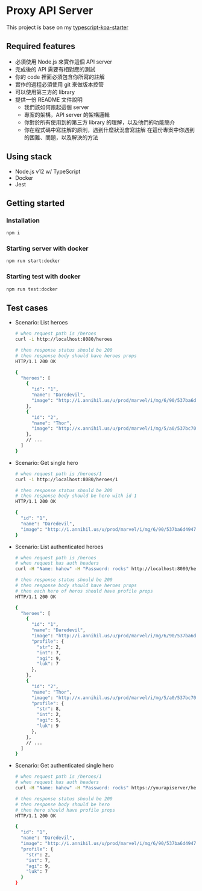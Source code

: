# Proxy API Server

This project is base on my [typescript-koa-starter](https://github.com/EastSun5566/typescript-koa-starter)

## Required features

- 必須使用 Node.js 來實作這個 API server
- 完成後的 API 需要有相對應的測試
- 你的 code 裡面必須包含你所寫的註解
- 實作的過程必須使用 git 來做版本控管
- 可以使用第三方的 library
- 提供一份 README 文件說明
  - 我們該如何跑起這個 server
  - 專案的架構，API server 的架構邏輯
  - 你對於所有使用到的第三方 library 的理解，以及他們的功能簡介
  - 你在程式碼中寫註解的原則，遇到什麼狀況會寫註解
    在這份專案中你遇到的困難、問題，以及解決的方法

## Using stack

- Node.js v12 w/ TypeScript
- Docker
- Jest

## Getting started

### Installation

```sh
npm i
```

### Starting server with docker

```sh
npm run start:docker
```

### Starting test with docker

```sh
npm run test:docker
```

## Test cases

- Scenario: List heroes

  ```sh
  # when request path is /heroes
  curl -i http://localhost:8080/heroes

  # then response status should be 200
  # then response body should have heroes props
  HTTP/1.1 200 OK

  {
    "heroes": [
      {
        "id": "1",
        "name": "Daredevil",
        "image": "http://i.annihil.us/u/prod/marvel/i/mg/6/90/537ba6d49472b/standard_xlarge.jpg"
      },
      {
        "id": "2",
        "name": "Thor",
        "image": "http://x.annihil.us/u/prod/marvel/i/mg/5/a0/537bc7036ab02/standard_xlarge.jpg"
      },
      // ...
    ]
  }
  ```

- Scenario: Get single hero

  ```sh
  # when request path is /heroes/1
  curl -i http://localhost:8080/heroes/1

  # then response status should be 200
  # then response body should be hero with id 1
  HTTP/1.1 200 OK

  {
    "id": "1",
    "name": "Daredevil",
    "image": "http://i.annihil.us/u/prod/marvel/i/mg/6/90/537ba6d49472b/standard_xlarge.jpg"
  }
  ```

- Scenario: List authenticated heroes

  ```sh
  # when request path is /heroes
  # when request has auth headers
  curl -H "Name: hahow" -H "Password: rocks" http://localhost:8080/heroes

  # then response status should be 200
  # then response body should have heroes props
  # then each hero of heros should have profile props
  HTTP/1.1 200 OK

  {
    "heroes": [
      {
        "id": "1",
        "name": "Daredevil",
        "image": "http://i.annihil.us/u/prod/marvel/i/mg/6/90/537ba6d49472b/standard_xlarge.jpg",
        "profile": {
          "str": 2,
          "int": 7,
          "agi": 9,
          "luk": 7
        },
      },
      {
        "id": "2",
        "name": "Thor",
        "image": "http://x.annihil.us/u/prod/marvel/i/mg/5/a0/537bc7036ab02/standard_xlarge.jpg"
        "profile": {
          "str": 8,
          "int": 2,
          "agi": 5,
          "luk": 9
        },
      },
      // ...
    ]
  }
  ```

- Scenario: Get authenticated single hero

  ```sh
  # when request path is /heroes/1
  # when request has auth headers
  curl -H "Name: hahow" -H "Password: rocks" https://yourapiserver/heroes/1

  # then response status should be 200
  # then response body should be hero
  # then hero should have profile props
  HTTP/1.1 200 OK

  {
    "id": "1",
    "name": "Daredevil",
    "image": "http://i.annihil.us/u/prod/marvel/i/mg/6/90/537ba6d49472b/standard_xlarge.jpg",
    "profile": {
      "str": 2,
      "int": 7,
      "agi": 9,
      "luk": 7
    }
  }
  ```
